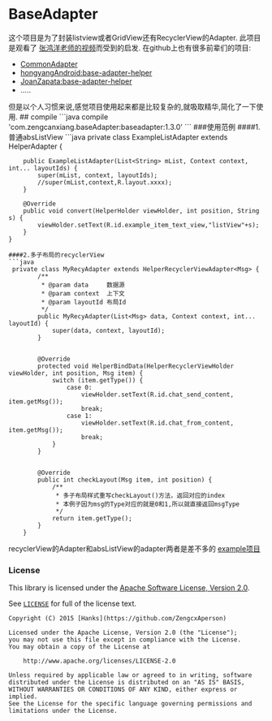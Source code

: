 # BaseAdapter
这个项目是为了封装listview或者GridView还有RecyclerView的Adapter.
此项目是观看了 <a href="http://www.imooc.com/learn/372">张鸿洋老师的视频</a>而受到的启发.
在github上也有很多前辈们的项目:
<ul>
  <li><a href="https://github.com/tianzhijiexian/CommonAdapter">CommonAdapter</a></li>
  <li><a href="https://github.com/hongyangAndroid/base-adapter-helper">hongyangAndroid:base-adapter-helper</a></li>
  <li><a href="https://github.com/JoanZapata/base-adapter-helper">JoanZapata:base-adapter-helper</a></li>
  <li>.....</li>
</ul>
但是以个人习惯来说,感觉项目使用起来都是比较复杂的,就吸取精华,简化了一下使用.
## compile
```java
compile 'com.zengcanxiang.baseAdapter:baseadapter:1.3.0'
```   
###使用范例
####1.普通absListView
```java
private class ExampleListAdapter extends HelperAdapter<String> {

        public ExampleListAdapter(List<String> mList, Context context, int... layoutIds) {
            super(mList, context, layoutIds);
            //super(mList,context,R.layout.xxxx);
        }

        @Override
        public void convert(HelperHolder viewHolder, int position, String s) {
            viewHolder.setText(R.id.example_item_text_view,"listView"+s);
        }
    }
```
####2.多子布局的recyclerView
```java
 private class MyRecyAdapter extends HelperRecyclerViewAdapter<Msg> {
        /**
         * @param data     数据源
         * @param context  上下文
         * @param layoutId 布局Id
         */
        public MyRecyAdapter(List<Msg> data, Context context, int... layoutId) {
            super(data, context, layoutId);
        }


        @Override
        protected void HelperBindData(HelperRecyclerViewHolder viewHolder, int position, Msg item) {
            switch (item.getType()) {
                case 0:
                    viewHolder.setText(R.id.chat_send_content, item.getMsg());
                    break;
                case 1:
                    viewHolder.setText(R.id.chat_from_content, item.getMsg());
                    break;
            }
        }


        @Override
        public int checkLayout(Msg item, int position) {
            /**
             * 多子布局样式重写checkLayout()方法，返回对应的index
             * 本例子因为msg的Type对应的就是0和1,所以就直接返回msgType
             */
            return item.getType();
        }
    }
```
recyclerView的Adapter和absListView的adapter两者是差不多的
<a href="https://github.com/zengcanxiang/BaseAdapter/tree/master/BaseAdapter/app">example项目</a>

### License

This library is licensed under the [Apache Software License, Version 2.0](http://www.apache.org/licenses/LICENSE-2.0).

See [`LICENSE`](LICENSE) for full of the license text.

    Copyright (C) 2015 [Hanks](https://github.com/ZengcxAperson)

    Licensed under the Apache License, Version 2.0 (the "License");
    you may not use this file except in compliance with the License.
    You may obtain a copy of the License at

        http://www.apache.org/licenses/LICENSE-2.0

    Unless required by applicable law or agreed to in writing, software
    distributed under the License is distributed on an "AS IS" BASIS,
    WITHOUT WARRANTIES OR CONDITIONS OF ANY KIND, either express or implied.
    See the License for the specific language governing permissions and
    limitations under the License.

